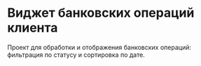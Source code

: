 # Виджет банковских операций клиента

Проект для обработки и отображения банковских операций: фильтрация по статусу и сортировка по дате.